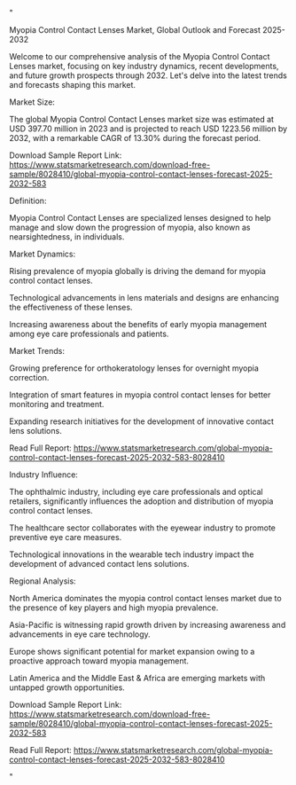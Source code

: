 "

Myopia Control Contact Lenses Market, Global Outlook and Forecast 2025-2032

Welcome to our comprehensive analysis of the Myopia Control Contact Lenses market, focusing on key industry dynamics, recent developments, and future growth prospects through 2032. Let's delve into the latest trends and forecasts shaping this market.

Market Size:

The global Myopia Control Contact Lenses market size was estimated at USD 397.70 million in 2023 and is projected to reach USD 1223.56 million by 2032, with a remarkable CAGR of 13.30% during the forecast period.

Download Sample Report Link: https://www.statsmarketresearch.com/download-free-sample/8028410/global-myopia-control-contact-lenses-forecast-2025-2032-583

Definition:

Myopia Control Contact Lenses are specialized lenses designed to help manage and slow down the progression of myopia, also known as nearsightedness, in individuals.

Market Dynamics:

Rising prevalence of myopia globally is driving the demand for myopia control contact lenses.

Technological advancements in lens materials and designs are enhancing the effectiveness of these lenses.

Increasing awareness about the benefits of early myopia management among eye care professionals and patients.

Market Trends:

Growing preference for orthokeratology lenses for overnight myopia correction.

Integration of smart features in myopia control contact lenses for better monitoring and treatment.

Expanding research initiatives for the development of innovative contact lens solutions.

Read Full Report: https://www.statsmarketresearch.com/global-myopia-control-contact-lenses-forecast-2025-2032-583-8028410

Industry Influence:

The ophthalmic industry, including eye care professionals and optical retailers, significantly influences the adoption and distribution of myopia control contact lenses.

The healthcare sector collaborates with the eyewear industry to promote preventive eye care measures.

Technological innovations in the wearable tech industry impact the development of advanced contact lens solutions.

Regional Analysis:

North America dominates the myopia control contact lenses market due to the presence of key players and high myopia prevalence.

Asia-Pacific is witnessing rapid growth driven by increasing awareness and advancements in eye care technology.

Europe shows significant potential for market expansion owing to a proactive approach toward myopia management.

Latin America and the Middle East & Africa are emerging markets with untapped growth opportunities.

Download Sample Report Link: https://www.statsmarketresearch.com/download-free-sample/8028410/global-myopia-control-contact-lenses-forecast-2025-2032-583

Read Full Report: https://www.statsmarketresearch.com/global-myopia-control-contact-lenses-forecast-2025-2032-583-8028410

"
